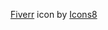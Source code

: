 <a target="_blank" href="https://icons8.com/icon/ngc6JsBomclm/fiverr">Fiverr</a> icon by <a target="_blank" href="https://icons8.com">Icons8</a>
